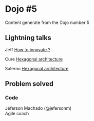 <h1>Dojo #5</h1>

<p>Content generate from the Dojo number 5</p>

<h2>Lightning talks</h2>

<p>Jeff <a href="http://www.slideshare.net/jefersonm/how-to-innovate-53596305">How to innovate ?</a></p>
<p>Cure <a href="http://www.slideshare.net/marcelocure/hexagonal-architecture">Hexagonal architecture</a></p>
<p>Salerno <a href="http://www.slideshare.net/salerno1/v8-google">Hexagonal architecture</a></p>


<h2>Problem solved</h2>

<h3>Code</h3>


Jéferson Machado (@jefersonm) <br>
Agile coach</p> <br>
